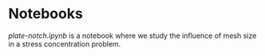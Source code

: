 # Notebooks

*plate-notch.ipynb* is a notebook where we study the influence of mesh size in a stress concentration problem.

